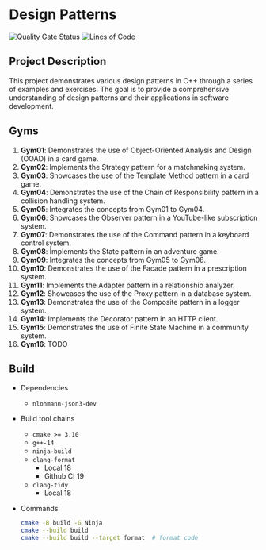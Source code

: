 # Design Patterns

[![Quality Gate Status](https://sonarcloud.io/api/project_badges/measure?project=HuaTsai_design_patterns&metric=alert_status)](https://sonarcloud.io/summary/new_code?id=HuaTsai_design_patterns)
[![Lines of Code](https://sonarcloud.io/api/project_badges/measure?project=HuaTsai_design_patterns&metric=ncloc)](https://sonarcloud.io/summary/new_code?id=HuaTsai_design_patterns)

## Project Description

This project demonstrates various design patterns in C++ through a series of examples and exercises. The goal is to provide a comprehensive understanding of design patterns and their applications in software development.

## Gyms

1. **Gym01**: Demonstrates the use of Object-Oriented Analysis and Design (OOAD) in a card game.
2. **Gym02**: Implements the Strategy pattern for a matchmaking system.
3. **Gym03**: Showcases the use of the Template Method pattern in a card game.
4. **Gym04**: Demonstrates the use of the Chain of Responsibility pattern in a collision handling system.
5. **Gym05**: Integrates the concepts from Gym01 to Gym04.
6. **Gym06**: Showcases the Observer pattern in a YouTube-like subscription system.
7. **Gym07**: Demonstrates the use of the Command pattern in a keyboard control system.
8. **Gym08**: Implements the State pattern in an adventure game.
9. **Gym09**: Integrates the concepts from Gym05 to Gym08.
10. **Gym10**: Demonstrates the use of the Facade pattern in a prescription system.
11. **Gym11**: Implements the Adapter pattern in a relationship analyzer.
12. **Gym12**: Showcases the use of the Proxy pattern in a database system.
13. **Gym13**: Demonstrates the use of the Composite pattern in a logger system.
14. **Gym14**: Implements the Decorator pattern in an HTTP client.
15. **Gym15**: Demonstrates the use of Finite State Machine in a community system.
16. **Gym16**: TODO

## Build

- Dependencies
  - `nlohmann-json3-dev`
- Build tool chains
  - `cmake >= 3.10`
  - `g++-14`
  - `ninja-build`
  - `clang-format`
    - Local 18
    - Github CI 19
  - `clang-tidy`
    - Local 18
- Commands

  ```bash
  cmake -B build -G Ninja
  cmake --build build
  cmake --build build --target format  # format code
  ```
